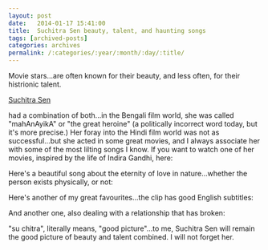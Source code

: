 ```yaml
---
layout: post
date:	2014-01-17 15:41:00
title:  Suchitra Sen beauty, talent, and haunting songs
tags: [archived-posts]
categories: archives
permalink: /:categories/:year/:month/:day/:title/
---
```

Movie stars...are often known for their beauty, and less often, for their histrionic talent.

<a href="http://en.wikipedia.org/wiki/Suchitra_Sen"> Suchitra Sen </a>

had a combination of both...in the Bengali film world, she was called "mahAnAyikA" or "the great heroine" (a politically incorrect word today, but it's more precise.) Her foray into the Hindi film world was not as successful...but she acted in some great movies, and I always associate her with some of the most lilting songs I know.
If you want to watch one of her movies, inspired by the life of Indira Gandhi, here:

<lj-embed id="1092"/>


Here's a beautiful song about the eternity of love in nature...whether the person exists physically, or not:

<lj-embed id="1093"/>



Here's another of my great favourites...the clip has good English subtitles:

<lj-embed id="1095"/>

And another one, also dealing with a relationship that has broken:

<lj-embed id="1096"/>

"su chitra", literally means, "good picture"...to me, Suchitra Sen will remain the good picture of beauty and talent combined. I will not forget her.
